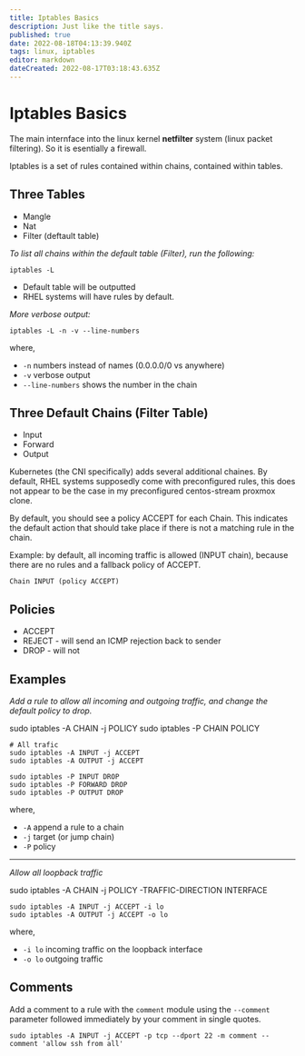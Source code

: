 ```yaml
---
title: Iptables Basics
description: Just like the title says.
published: true
date: 2022-08-18T04:13:39.940Z
tags: linux, iptables
editor: markdown
dateCreated: 2022-08-17T03:18:43.635Z
---
```


# Iptables Basics	

The main internface into the linux kernel **netfilter** system (linux packet filtering). So it is esentially a firewall.

Iptables is a set of rules contained within chains, contained within tables. 

## Three Tables

- Mangle 
- Nat 
- Filter (deftault table)

*To list all chains within the default table (Filter), run the following:*

```
iptables -L
```
- Default table will be outputted
- RHEL systems will have rules by default. 

*More verbose output:*

```
iptables -L -n -v --line-numbers
```
where,
- `-n` numbers instead of names (0.0.0.0/0 vs anywhere)
- `-v` verbose output
- `--line-numbers` shows the number in the chain

## Three Default Chains (Filter Table)

- Input 
- Forward 
- Output 

Kubernetes (the CNI specifically) adds several additional chaines. By default, RHEL systems supposedly come with preconfigured rules, this does not appear to be the case in my preconfigured centos-stream proxmox clone. 

By default, you should see a policy ACCEPT for each Chain. This indicates the default action that should take place if there is not a matching rule in the chain.

Example: by default, all incoming traffic is allowed (INPUT chain), because there are no rules and a fallback policy of ACCEPT.

```
Chain INPUT (policy ACCEPT)
```

## Policies

- ACCEPT
- REJECT - will send an ICMP rejection back to sender
- DROP - will not

## Examples

*Add a rule to allow all incoming and outgoing traffic, and change the default policy to drop.*

sudo iptables -A CHAIN -j POLICY
sudo iptables -P CHAIN POLICY

```
# All trafic 
sudo iptables -A INPUT -j ACCEPT
sudo iptables -A OUTPUT -j ACCEPT

sudo iptables -P INPUT DROP
sudo iptables -P FORWARD DROP
sudo iptables -P OUTPUT DROP
```
where,
- `-A` append a rule to a chain
- `-j` target (or jump chain) 
- `-P` policy

---

*Allow all loopback traffic*

sudo iptables -A CHAIN -j POLICY -TRAFFIC-DIRECTION INTERFACE

```
sudo iptables -A INPUT -j ACCEPT -i lo 
sudo iptables -A OUTPUT -j ACCEPT -o lo 
```
where,
- `-i lo` incoming traffic on the loopback interface
- `-o lo` outgoing traffic


## Comments

Add a comment to a rule with the `comment` module using the `--comment` parameter followed immediately by your comment in single quotes. 

```
sudo iptables -A INPUT -j ACCEPT -p tcp --dport 22 -m comment --comment 'allow ssh from all'
```
